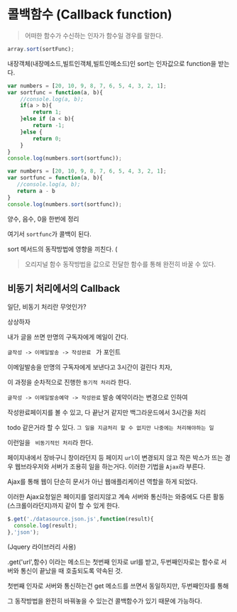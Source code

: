 # 콜백함수 (Callback function)

> 어떠한 함수가 수신하는 인자가 함수일 경우를 말한다.



```js
array.sort(sortFunc);
```

 내장객체(내장메소드,빌트인객체,빌트인메소드)인 sort는 인자값으로 function을 받는다.  



```js
var numbers = [20, 10, 9, 8, 7, 6, 5, 4, 3, 2, 1];
var sortfunc = function(a, b){
    //console.log(a, b);
    if(a > b){
        return 1;
    }else if (a < b){
        return -1;
    }else {
        return 0;
    }
}
console.log(numbers.sort(sortfunc));
```

 ```js
var numbers = [20, 10, 9, 8, 7, 6, 5, 4, 3, 2, 1];
var sortfunc = function(a, b){
    //console.log(a, b);
    return a - b
}
console.log(numbers.sort(sortfunc));
 ```

양수, 음수, 0을 한번에 정리 

여기서 `sortfunc`가 콜백이 된다.

sort 메서드의 동작방법에 영향을 끼친다. (

> 오리지널 함수 동작방법을 값으로 전달한 함수를 통해 완전히 바꿀 수 있다.





## 비동기 처리에서의 Callback

일단, 비동기 처리란 무엇인가?

상상하자 

내가 글을 쓰면 만명의 구독자에게 메일이 간다.

`글작성 -> 이메일발송 -> 작성완료 ` 가 포인트

이메일발송을 만명의 구독자에게 보낸다고 3시간이 걸린다 치자,

이 과정을 순차적으로 진행한 `동기적 처리`라 한다.



`글작성 -> 이메일발송예약 -> 작성완료` 발송 예약이라는 변경으로 인하여

작성완료페이지를 볼 수 있고, 다 끝난거 같지만 백그라운드에서 3시간을 처리

todo 같은거라 할 수 있다. `그 일을 지금처리 할 수 없지만 나중에는 처리해야하는 일`

이런일을 ` 비동기적인 처리`라 한다.



페이지내에서 장바구니 창이라던지 등 페이지 `url`이 변경되지 않고 작은 박스가 뜨는 경우 웹브라우저와 서버가  조용히 일을 하는거다. 이러한 기법을 `Ajax`라 부른다.

Ajax를 통해 웹이 단순히 문서가 아닌 웹애플리케이션 역할을 하게 되었다.

이러한 Ajax요청일은 페이지를 얼리지않고 계속 서버와 통신하는 와중에도 다른 활동(스크롤이라던지)까지 같이 할 수 있게 한다.



```js
$.get('./datasource.json.js',function(result){
  console.log(result);  
},'json');
```

(Jquery 라이브러리 사용)

.get('url',함수) 이라는 메소드는 첫번째 인자로 url를 받고, 두번째인자로는 함수로 서버와 통신이 끝났을 때 호출되도록 약속된 것.



첫번째 인자로 서버와 통신하는건 get 메소드를 쓰면서 동일하지만, 두번째인자를 통해

그 동작방법을 완전히 바꿔놓을 수 있는건 콜백함수가 있기 때문에 가능하다.

